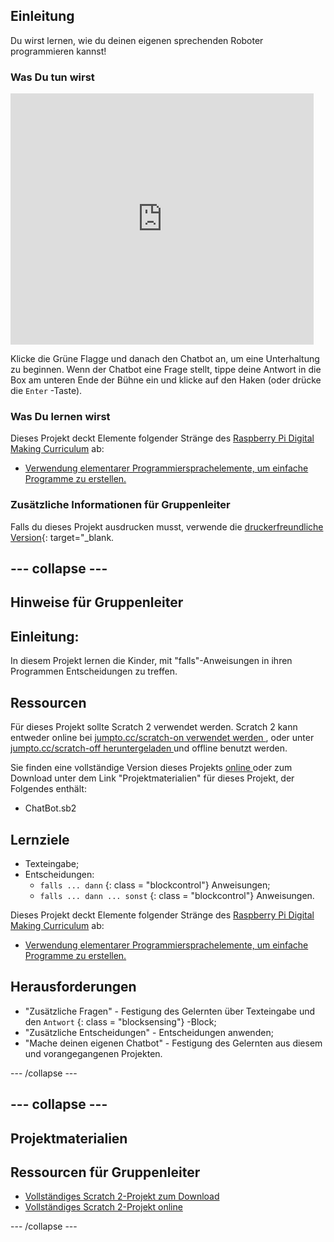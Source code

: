 ## Einleitung

Du wirst lernen, wie du deinen eigenen sprechenden Roboter programmieren kannst!

### Was Du tun wirst

<div class="scratch-preview">
  <iframe allowtransparency="true" width="485" height="402" src="https://scratch.mit.edu/projects/embed/26762091/?autostart=false" frameborder="0"></iframe>
</div>

Klicke die Grüne Flagge und danach den Chatbot an, um eine Unterhaltung zu beginnen. Wenn der Chatbot eine Frage stellt, tippe deine Antwort in die Box am unteren Ende der Bühne ein und klicke auf den Haken (oder drücke die `Enter` -Taste).

### Was Du lernen wirst

Dieses Projekt deckt Elemente folgender Stränge des [Raspberry Pi Digital Making Curriculum](http://rpf.io/curriculum) ab:

+ [Verwendung elementarer Programmiersprachelemente, um einfache Programme zu erstellen.](https://www.raspberrypi.org/curriculum/programming/creator)

### Zusätzliche Informationen für Gruppenleiter

Falls du dieses Projekt ausdrucken musst, verwende die [druckerfreundliche Version](https://projects.raspberrypi.org/en/projects/chatbot/print){: target="_blank.

## \--- collapse \---

## Hinweise für Gruppenleiter

## Einleitung:

In diesem Projekt lernen die Kinder, mit "falls"-Anweisungen in ihren Programmen Entscheidungen zu treffen.

## Ressourcen

Für dieses Projekt sollte Scratch 2 verwendet werden. Scratch 2 kann entweder online bei [ jumpto.cc/scratch-on verwendet werden ](http://jumpto.cc/scratch-on), oder unter [ jumpto.cc/scratch-off heruntergeladen ](http://jumpto.cc/scratch-off) und offline benutzt werden.

Sie finden eine vollständige Version dieses Projekts [ online ](http://scratch.mit.edu/projects/26762091/#editor) oder zum Download unter dem Link "Projektmaterialien" für dieses Projekt, der Folgendes enthält:

+ ChatBot.sb2

## Lernziele

+ Texteingabe;
+ Entscheidungen: 
    + ` falls ... dann ` {: class = "blockcontrol"} Anweisungen;
    + ` falls ... dann ... sonst ` {: class = "blockcontrol"} Anweisungen.

Dieses Projekt deckt Elemente folgender Stränge des [Raspberry Pi Digital Making Curriculum](http://rpf.io/curriculum) ab:

+ [Verwendung elementarer Programmiersprachelemente, um einfache Programme zu erstellen.](https://www.raspberrypi.org/curriculum/programming/creator)

## Herausforderungen

+ "Zusätzliche Fragen" - Festigung des Gelernten über Texteingabe und den ` Antwort ` {: class = "blocksensing"} -Block;
+ "Zusätzliche Entscheidungen" - Entscheidungen anwenden;
+ "Mache deinen eigenen Chatbot" - Festigung des Gelernten aus diesem und vorangegangenen Projekten.

\--- /collapse \---

## \--- collapse \---

## Projektmaterialien

## Ressourcen für Gruppenleiter

+ [Vollständiges Scratch 2-Projekt zum Download](resources/ChatBot.sb2)
+ [Vollständiges Scratch 2-Projekt online](http://scratch.mit.edu/projects/26762091/#editor)

\--- /collapse \---